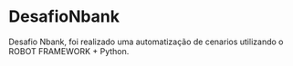 # DesafioNbank
Desafio Nbank, foi realizado uma automatização de cenarios utilizando o ROBOT FRAMEWORK  + Python.
